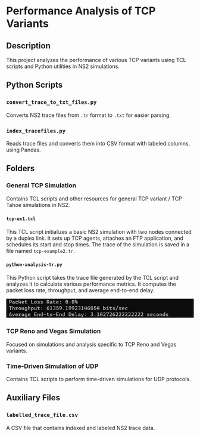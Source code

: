 # Performance Analysis of TCP Variants

## Description
This project analyzes the performance of various TCP variants using TCL scripts and Python utilities in NS2 simulations.

## Python Scripts

### `convert_trace_to_txt_files.py`
Converts NS2 trace files from `.tr` format to `.txt` for easier parsing.

### `index_tracefiles.py`
Reads trace files and converts them into CSV format with labeled columns, using Pandas.

## Folders

### General TCP Simulation
Contains TCL scripts and other resources for general TCP variant / TCP Tahoe simulations in NS2.

#### `tcp-ex1.tcl`
This TCL script initializes a basic NS2 simulation with two nodes connected by a duplex link. It sets up TCP agents, attaches an FTP application, and schedules its start and stop times. The trace of the simulation is saved in a file named `tcp-example2.tr`.

#### `python-analysis-tr.py`
This Python script takes the trace file generated by the TCL script and analyzes it to calculate various performance metrics. It computes the packet loss rate, throughput, and average end-to-end delay.

![Metrics Screenshot](General%20TCP%20Simulation/tcp_analysis1.jpg)


### TCP Reno and Vegas Simulation
Focused on simulations and analysis specific to TCP Reno and Vegas variants.

### Time-Driven Simulation of UDP
Contains TCL scripts to perform time-driven simulations for UDP protocols.

## Auxiliary Files

### `labelled_trace_file.csv`
A CSV file that contains indexed and labeled NS2 trace data.

